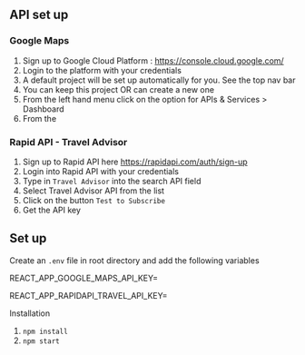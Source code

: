 ## API set up

### Google Maps

1. Sign up to Google Cloud Platform : https://console.cloud.google.com/
2. Login to the platform with your credentials
3. A default project will be set up automatically for you. See the top nav bar
4. You can keep this project OR can create a new one
5. From the left hand menu click on the option for APIs & Services > Dashboard
6. From the

### Rapid API - Travel Advisor

1. Sign up to Rapid API here https://rapidapi.com/auth/sign-up
2. Login into Rapid API with your credentials
3. Type in `Travel Advisor` into the search API field
4. Select Travel Advisor API from the list
5. Click on the button `Test to Subscribe`
6. Get the API key

## Set up

Create an `.env` file in root directory and add the following variables

REACT_APP_GOOGLE_MAPS_API_KEY=<you-api-key>
  
REACT_APP_RAPIDAPI_TRAVEL_API_KEY=<your-api-key>

Installation

1. `npm install`
2. `npm start`
